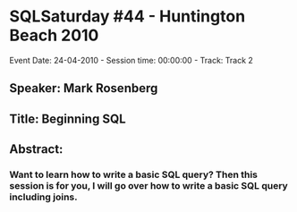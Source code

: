 # SQLSaturday #44 - Huntington Beach 2010
Event Date: 24-04-2010 - Session time: 00:00:00 - Track: Track 2
## Speaker: Mark Rosenberg
## Title: Beginning SQL
## Abstract:
### Want to learn how to write a basic SQL query?  Then this session is for you, I will go over how to write a basic SQL query including joins.
